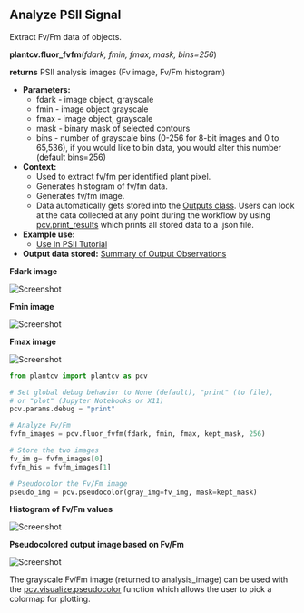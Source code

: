 ## Analyze PSII Signal

Extract Fv/Fm data of objects.

**plantcv.fluor_fvfm**(*fdark, fmin, fmax, mask, bins=256*)

**returns** PSII analysis images (Fv image, Fv/Fm histogram)

- **Parameters:**
    - fdark - image object, grayscale
    - fmin - image object  grayscale
    - fmax - image object, grayscale
    - mask - binary mask of selected contours
    - bins - number of grayscale bins (0-256 for 8-bit images and 0 to 65,536), if you would like to bin data, you would alter this number (default bins=256)
- **Context:**
    - Used to extract fv/fm per identified plant pixel.
    - Generates histogram of fv/fm data.
    - Generates fv/fm image.
    - Data automatically gets stored into the [Outputs class](outputs.md). Users can look at the data collected at any point during 
    the workflow by using [pcv.print_results](print_results.md) which prints all stored data to a .json file.
- **Example use:**
    - [Use In PSII Tutorial](psII_tutorial.md)
- **Output data stored:** [Summary of Output Observations](output_measurements.md#summary-of-output-observations)

**Fdark image**

![Screenshot](img/documentation_images/fluor_fvfm/fdark.jpg)

**Fmin image**

![Screenshot](img/documentation_images/fluor_fvfm/fmin.jpg)

**Fmax image**

![Screenshot](img/documentation_images/fluor_fvfm/fmax.jpg)

```python
from plantcv import plantcv as pcv

# Set global debug behavior to None (default), "print" (to file), 
# or "plot" (Jupyter Notebooks or X11)
pcv.params.debug = "print"

# Analyze Fv/Fm    
fvfm_images = pcv.fluor_fvfm(fdark, fmin, fmax, kept_mask, 256)

# Store the two images
fv_im g= fvfm_images[0]
fvfm_his = fvfm_images[1]

# Pseudocolor the Fv/Fm image
pseudo_img = pcv.pseudocolor(gray_img=fv_img, mask=kept_mask)

```

**Histogram of Fv/Fm values**

![Screenshot](img/documentation_images/fluor_fvfm/fvfm_histogram.jpg)

**Pseudocolored output image based on Fv/Fm**

![Screenshot](img/documentation_images/pseudocolor/pseudo_img.jpg)

The grayscale Fv/Fm image (returned to analysis_image) can be used with the [pcv.visualize.pseudocolor](visualize_pseudocolor.md) function
which allows the user to pick a colormap for plotting.
